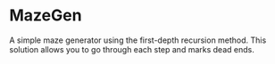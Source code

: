 # MazeGen
A simple maze generator using the first-depth recursion method. This solution allows you to go through each step and marks dead ends.
